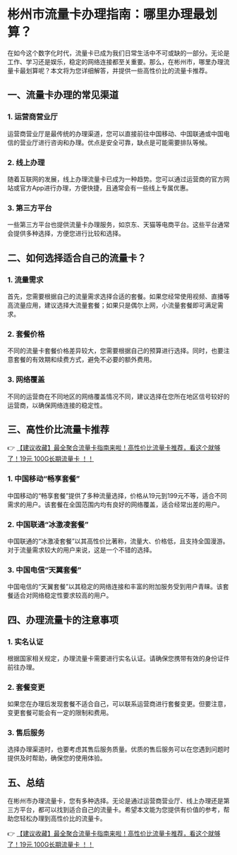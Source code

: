 # 彬州市流量卡办理指南：哪里办理最划算？

在如今这个数字化时代，流量卡已成为我们日常生活中不可或缺的一部分。无论是工作、学习还是娱乐，稳定的网络连接都至关重要。那么，在彬州市，哪里办理流量卡最划算呢？本文将为您详细解答，并提供一些高性价比的流量卡推荐。

## 一、流量卡办理的常见渠道

### 1. 运营商营业厅
运营商营业厅是最传统的办理渠道，您可以直接前往中国移动、中国联通或中国电信的营业厅进行咨询和办理。优点是安全可靠，缺点是可能需要排队等候。

### 2. 线上办理
随着互联网的发展，线上办理流量卡已成为一种趋势。您可以通过运营商的官方网站或官方App进行办理，方便快捷，且通常会有一些线上专属优惠。

### 3. 第三方平台
一些第三方平台也提供流量卡办理服务，如京东、天猫等电商平台。这些平台通常会提供多种选择，方便您进行比较和选择。

## 二、如何选择适合自己的流量卡？

### 1. 流量需求
首先，您需要根据自己的流量需求选择合适的套餐。如果您经常使用视频、直播等高流量应用，建议选择大流量套餐；如果只是偶尔上网，小流量套餐即可满足需求。

### 2. 套餐价格
不同的流量卡套餐价格差异较大，您需要根据自己的预算进行选择。同时，也要注意套餐的有效期和续费方式，避免不必要的额外费用。

### 3. 网络覆盖
不同的运营商在不同地区的网络覆盖情况不同，建议选择在您所在地区信号较好的运营商，以确保网络连接的稳定性。

## 三、高性价比流量卡推荐

👉 [【建议收藏】最全聚合流量卡指南来啦！高性价比流量卡推荐，看这个就够了！19元 100G长期流量卡 ！！](https://bit.ly/Liuliangka)

### 1. 中国移动“畅享套餐”
中国移动的“畅享套餐”提供了多种流量选择，价格从19元到199元不等，适合不同需求的用户。该套餐在全国范围内均有良好的网络覆盖，适合经常出差的用户。

### 2. 中国联通“冰激凌套餐”
中国联通的“冰激凌套餐”以其高性价比著称，流量大、价格低，且支持全国漫游。对于流量需求较大的用户来说，这是一个不错的选择。

### 3. 中国电信“天翼套餐”
中国电信的“天翼套餐”以其稳定的网络连接和丰富的附加服务受到用户青睐。该套餐适合对网络稳定性要求较高的用户。

## 四、办理流量卡的注意事项

### 1. 实名认证
根据国家相关规定，办理流量卡需要进行实名认证。请确保您携带有效的身份证件前往办理。

### 2. 套餐变更
如果您在办理后发现套餐不适合自己，可以联系运营商进行套餐变更。但要注意，变更套餐可能会有一定的限制和费用。

### 3. 售后服务
选择办理渠道时，也要考虑其售后服务质量。优质的售后服务可以在您遇到问题时提供及时帮助，确保您的使用体验。

## 五、总结

在彬州市办理流量卡，您有多种选择。无论是通过运营商营业厅、线上办理还是第三方平台，都可以找到适合自己的流量卡。希望本文能为您提供有价值的参考，帮助您轻松办理到高性价比的流量卡。

👉 [【建议收藏】最全聚合流量卡指南来啦！高性价比流量卡推荐，看这个就够了！19元 100G长期流量卡 ！！](https://bit.ly/Liuliangka)